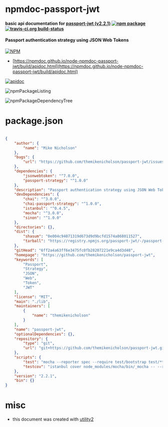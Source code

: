 # npmdoc-passport-jwt

#### basic api documentation for  [passport-jwt (v2.2.1)](https://github.com/themikenicholson/passport-jwt)  [![npm package](https://img.shields.io/npm/v/npmdoc-passport-jwt.svg?style=flat-square)](https://www.npmjs.org/package/npmdoc-passport-jwt) [![travis-ci.org build-status](https://api.travis-ci.org/npmdoc/node-npmdoc-passport-jwt.svg)](https://travis-ci.org/npmdoc/node-npmdoc-passport-jwt)

#### Passport authentication strategy using JSON Web Tokens

[![NPM](https://nodei.co/npm/passport-jwt.png?downloads=true&downloadRank=true&stars=true)](https://www.npmjs.com/package/passport-jwt)

- [https://npmdoc.github.io/node-npmdoc-passport-jwt/build/apidoc.html](https://npmdoc.github.io/node-npmdoc-passport-jwt/build/apidoc.html)

[![apidoc](https://npmdoc.github.io/node-npmdoc-passport-jwt/build/screenCapture.buildCi.browser.%252Ftmp%252Fbuild%252Fapidoc.html.png)](https://npmdoc.github.io/node-npmdoc-passport-jwt/build/apidoc.html)

![npmPackageListing](https://npmdoc.github.io/node-npmdoc-passport-jwt/build/screenCapture.npmPackageListing.svg)

![npmPackageDependencyTree](https://npmdoc.github.io/node-npmdoc-passport-jwt/build/screenCapture.npmPackageDependencyTree.svg)



# package.json

```json

{
    "author": {
        "name": "Mike Nicholson"
    },
    "bugs": {
        "url": "https://github.com/themikenicholson/passport-jwt/issues"
    },
    "dependencies": {
        "jsonwebtoken": "^7.0.0",
        "passport-strategy": "^1.0.0"
    },
    "description": "Passport authentication strategy using JSON Web Tokens",
    "devDependencies": {
        "chai": "^3.0.0",
        "chai-passport-strategy": "^1.0.0",
        "istanbul": "^0.4.5",
        "mocha": "^3.0.0",
        "sinon": "^1.0.0"
    },
    "directories": {},
    "dist": {
        "shasum": "0e004c94071319d673d9d9bcfd1574a868011527",
        "tarball": "https://registry.npmjs.org/passport-jwt/-/passport-jwt-2.2.1.tgz"
    },
    "gitHead": "6ff2a4a63ff6e3475fc0fb28207221e9ca4d3d48",
    "homepage": "https://github.com/themikenicholson/passport-jwt",
    "keywords": [
        "Passport",
        "Strategy",
        "JSON",
        "Web",
        "Token",
        "JWT"
    ],
    "license": "MIT",
    "main": "./lib",
    "maintainers": [
        {
            "name": "themikenicholson"
        }
    ],
    "name": "passport-jwt",
    "optionalDependencies": {},
    "repository": {
        "type": "git",
        "url": "git+https://github.com/themikenicholson/passport-jwt.git"
    },
    "scripts": {
        "test": "mocha --reporter spec --require test/bootstrap test/*test.js",
        "testcov": "istanbul cover node_modules/mocha/bin/_mocha -- --reporter spec --require test/bootstrap test/*test.js"
    },
    "version": "2.2.1",
    "bin": {}
}
```



# misc
- this document was created with [utility2](https://github.com/kaizhu256/node-utility2)
